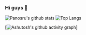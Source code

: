 ### Hi guys 👋

<!--
**vvduth/vvduth** is a ✨ _special_ ✨ repository because its `README.md` (this file) appears on your GitHub profile.

Here are some ideas to get you started:

- 🔭 I’m currently working on ...
- 🌱 I’m currently learning ...
- 👯 I’m looking to collaborate on ...
- 🤔 I’m looking for help with ...
- 💬 Ask me about ...
- 📫 How to reach me: ...
- 😄 Pronouns: ...
- ⚡ Fun fact: ...
-->


<img align="top" src="https://github-readme-stats.vercel.app/api?username=vvduth&show_icons=true&theme=tokyonight" alt="Panosru's github stats" /> <img align="top" src="https://github-readme-stats.vercel.app/api/top-langs/?username=vvduth&theme=tokyonight" alt="Top Langs" />

[![Ashutosh's github activity graph](https://activity-graph.herokuapp.com/graph?username=vvduth&theme=react-dark)]


